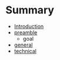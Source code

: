 # Summary

* [Introduction](README.md)
* [preamble](preamble.md)
   * goal
* [general](general.md)
* [technical](technical.md)

